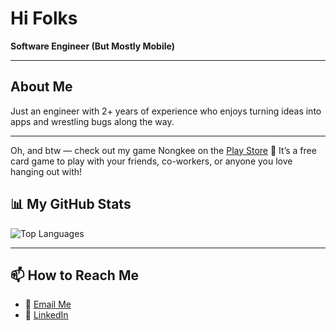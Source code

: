 #  Hi Folks

 **Software Engineer (But Mostly Mobile)** 

---

## About Me  

Just an engineer with 2+ years of experience who enjoys turning ideas into apps and wrestling bugs along the way.

---

Oh, and btw — check out my game Nongkee on the [Play Store](https://play.google.com/store/apps/details?id=com.cmr.nongkee&hl=id) 👀
It’s a free card game to play with your friends, co-workers, or anyone you love hanging out with!


## 📊 My GitHub Stats  

![Top Languages](https://github-readme-stats.vercel.app/api/top-langs/?username=Chndr-3&layout=compact&theme=radical)  

---

## 📫 How to Reach Me  
- 💌 [Email Me](mailto:chandrawjy391@gmail.com)  
- 💼 [LinkedIn](https://www.linkedin.com/in/chandra-wjy)  


